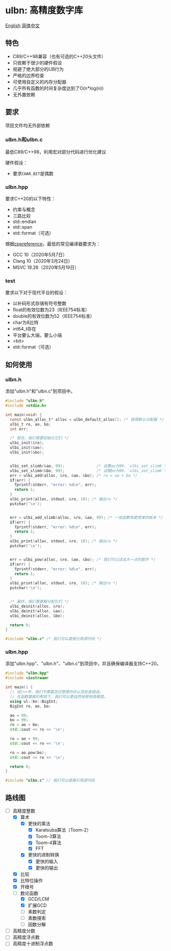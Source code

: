 #  ulbn: 高精度数字库

[English](./README.md) [简体中文](./README_zh_CN.md)

## 特色

- C89/C++98兼容（也有可选的C++20头文件）
- 只依赖于很少的硬件假设
- 规避了绝大部分的UB行为
- 严格的边界检查
- 可使用自定义的内存分配器
- 几乎所有函数的时间复杂度达到了O(n*log(n))
- 无外置依赖

## 要求

项目文件均无外部依赖

### ulbn.h和ulbn.c

最低C89/C++98，利用宏对部分代码进行优化建议

硬件假设：

- 要求`CHAR_BIT`是偶数

### ulbn.hpp

要求C++20的以下特性：

- 约束与概念
- 三路比较
- std::endian
- std::span
- std::format（可选）

根据[cppreference](https://zh.cppreference.com)，最低的常见编译器要求为：
- GCC 10（2020年5月7日）
- Clang 10（2020年3月24日）
- MSVC 19.26（2020年5月19日）

### test

要求以下对于现代平台的假设：

- 以补码形式存储有符号整数
- float的有效位数为23（IEEE754标准）
- double的有效位数为52（IEEE754标准）
- char为8比特
- int64_t存在
- 平台要么大端，要么小端
- \<bit\>
- std::format（可选）

## 如何使用

### ulbn.h

添加"ulbn.h"和"ulbn.c"到项目中。

```c
#include "ulbn.h"
#include <stdio.h>

int main(void) {
  const ulbn_alloc_t* alloc = ulbn_default_alloc(); /* 获得默认分配器 */
  ulbi_t ro, ao, bo;
  int err;

  /* 首先，我们需要初始化它们 */
  ulbi_init(&ro);
  ulbi_init(&ao);
  ulbi_init(&bo);


  ulbi_set_slimb(&ao, 99);              /* 设置ao为99，`ulbi_set_slimb`不会产生错误 */
  ulbi_set_slimb(&bo, 99);              /* 设置bo为99，`ulbi_set_slimb`不会产生错误 */
  err = ulbi_add(alloc, &ro, &ao, &bo); /* ro = ao + bo */
  if(err) {
    fprintf(stderr, "error: %d\n", err);
    return 1;
  }
  ulbi_print(alloc, stdout, &ro, 10); /* 输出ro */
  putchar('\n');


  err = ulbi_add_slimb(alloc, &ro, &ao, 99); /* 一些函数有更简单的版本 */
  if(err) {
    fprintf(stderr, "error: %d\n", err);
    return 1;
  }
  ulbi_print(alloc, stdout, &ro, 10); /* 输出ro */
  putchar('\n');


  err = ulbi_pow(alloc, &ro, &ao, &bo); /* 我们可以试试大一点的数字 */
  if(err) {
    fprintf(stderr, "error: %d\n", err);
    return 1;
  }
  ulbi_print(alloc, stdout, &ro, 10); /* 输出ro */
  putchar('\n');


  /* 最终，我们需要解分配它们 */
  ulbi_deinit(alloc, &ro);
  ulbi_deinit(alloc, &ao);
  ulbi_deinit(alloc, &bo);

  return 0;
}

#include "ulbn.c" /* 我们可以直接引用源代码 */

```

### ulbn.hpp

添加"ulbn.hpp"、"ulbn.h"、"ulbn.c"到项目中，并且确保编译器支持C++20。

```cpp
#include "ulbn.hpp"
#include <iostream>

int main() {
  // 在C++中，我们不需要显式管理内存以及检查错误。
  // 在函数重载的帮助下，我们可以更自然地使用高精度。
  using ul::bn::BigInt;
  BigInt ro, ao, bo;

  ao = 99;
  bo = 99;
  ro = ao + bo;
  std::cout << ro << '\n';

  ro = ao + 99;
  std::cout << ro << '\n';

  ro = ao.pow(bo);
  std::cout << ro << '\n';

  return 0;
}

#include "ulbn.c" // 我们可以直接引用源代码

```



## 路线图

- [ ] 高精度整数
  - [x] 算术
    - [x] 更快的乘法
      - [x] Karatsuba算法（Toom-2）
      - [x] Toom-3算法
      - [x] Toom-4算法
      - [x] FFT
    - [x] 更快的进制转换
      - [x] 更快的输入
      - [x] 更快的输出
  - [x] 比较
  - [x] 比特位操作
  - [x] 开根号
  - [ ] 数论函数
    - [x] GCD/LCM
    - [x] 扩展GCD
    - [ ] 素数判定
    - [ ] 素数搜索
    - [ ] 因数分解
- [ ] 高精度分数
- [ ] 高精度浮点数
- [ ] 高精度十进制浮点数